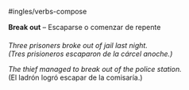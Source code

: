 #ingles/verbs-compose

**Break out** – Escaparse o comenzar de repente

_Three prisoners broke out of jail last night._  
_(Tres prisioneros escaparon de la cárcel anoche.)_

_The thief managed to break out of the police station._  
(El ladrón logró escapar de la comisaría.) 